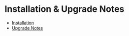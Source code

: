# Installation & Upgrade Notes

* [Installation](./01_Installation.md)
* [Upgrade Notes](./02_Upgrade_Notes.md) 